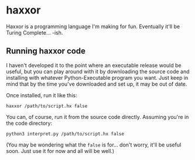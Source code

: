 # haxxor
Haxxor is a programming language I'm making for fun. Eventually it'll be Turing Complete... -ish.

## Running haxxor code
I haven't developed it to the point where an executable release would be useful, but you can play around with it by downloading the source code and installing with whatever Python-Executable program you want. Just keep in mind that by the time you've downloaded and set up, it may be out of date.

Once installed, run it like this:
```
haxxor /path/to/script.hx false
```

You can, of course, run it from the source code directly. Assuming you're in the code directory:

```
python3 interpret.py /path/to/script.hx false
```
 (You may be wondering what the `false` is for... don't worry, it'll be useful soon. Just use it for now and all will be well.)

